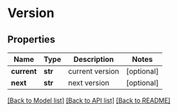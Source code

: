 # Version

## Properties
Name | Type | Description | Notes
------------ | ------------- | ------------- | -------------
**current** | **str** | current version | [optional] 
**next** | **str** | next version | [optional] 

[[Back to Model list]](../README.md#documentation-for-models) [[Back to API list]](../README.md#documentation-for-api-endpoints) [[Back to README]](../README.md)



